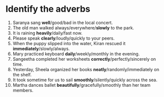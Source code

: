 # Identify the adverbs

1. Saranya sang **well**/good/bad in the local concert. 
2. The old man walked always/everywhere/**slowly** to the park.
3. It is raining **heavily**/daily/fast now.
4. Please speak **clearly**/loudly/quickly to your peers.
5. When the puppy slipped into the water, Kiran rescued it **immediately**/slowly/always.
6. Mary practiced keyboard **daily**/weekly/monthly in the evening.
7. Sangeetha completed her worksheets **correctly**/perfectly/sincerely on time.
8. Yesterday, Sheela organized her books **neatly**/randomly/immediately on the shelf.
9. It took sometime for us to sail **smoothly**/silently/quickly across the sea.
10. Martha dances ballet **beautifully**/gracefully/smoothly than her team members.
